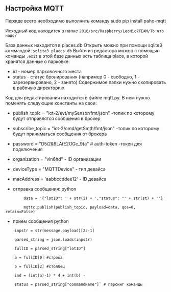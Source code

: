 ## Настройка MQTT <a name="3022">

Пержде всего необходимо выполнить команду sudo pip install paho-mqtt

Исходный код находится в папке `2016/src/Raspberry/LeoNickTEAM/То что надо/`

База данных находится в places.db
Открыть можно при помощи sqlite3 коммандой:
`sqlite3 places.db`
Выйти из редактора можно с помощью команды `.exit`
в этой базе данных есть таблица place, в которой хранятся данные о парковке:
* id - номер парковочного места
* status - статус бронирования (например 0 - свободно, 1 - зарезервировано, 2 - занято)
Содержимое папки нужно скопировать в рабочую директорию

Код для редактирования находится в файле mqtt.py.
В нем нужно поменять следующие константы на свои:

* publish_topic = "iot-2/evt/mySensor/fmt/json" -топик по которому будут отправлятся сообщения в брокер
* subscribe_topic = "iot-2/cmd/getSmth/fmt/json" -топик по которому будут приниматься сообщения от брокера
* password = "D5i2&9LAtE2OGc_9(a"  # auth-token  -токен для подключения
* organization = "vln6hd"  - ID организации
* deviceType = "MQTTDevice" - тип девайса
* macAddress = 'aabbccddee12' - ID девайса

* отправка сообщения:
python
```
        data = '{"lotID": ' + str(i) + ',"status": "' + str(st) + '"}'
        
        mqttc.publish(publish_topic, payload=data, qos=0, retain=False)
```

* прием сообщения
python 
```
    inpstr = str(message.payload)[2:-1]
    
    parsed_string = json.loads(inpstr)
    
    fullID = parsed_string["lotID"]
    
    a = fullID[0] #строка
    
    b = fullID[2] #столбец
    
    ind = (int(a)-1) * 4 + int(b) - 
    
    status = parsed_string["commandName"]` # парсинг команды
```
